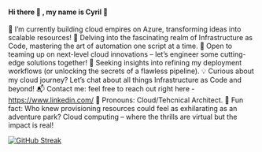 #### Hi there 👋 , my name is Cyril 🙂

<!--

### Git is valuable because it allows you to track changes to your code over <span style="font-size: 1em;">time</span>


Here are some ideas to get you started:

- 🔭 I’m currently working on ...
- 🌱 I’m currently learning ...
- 👯 I’m looking to collaborate on ...
- 🤔 I’m looking for help with ...
- 💬 Ask me about ...
- 📫 How to reach me: ...
- 😄 Pronouns: ...
- ⚡ Fun fact: ...
-->

🚀 I’m currently building cloud empires on Azure, transforming ideas into scalable resources!
📖 Delving into the fascinating realm of Infrastructure as Code, mastering the art of automation one script at a time.
🤝 Open to teaming up on next-level cloud innovations – let’s engineer some cutting-edge solutions together!
🧩 Seeking insights into refining my deployment workflows (or unlocking the secrets of a flawless pipeline).
💡 Curious about my cloud journey? Let’s chat about all things Infrastructure as Code and beyond!
📬 Contact me: feel free to reach out right here - https://www.linkedin.com/
🌟 Pronouns: Cloud/Tehcnical Architect.
🎢 Fun fact: Who knew provisioning resources could feel as exhilarating as an adventure park? Cloud computing – where the thrills are virtual but the impact is real!

[![GitHub Streak](https://github-readme-streak-stats.herokuapp.com/?user=kunlesanni&theme=nightowl)](https://git.io/streak-stats)&nbsp; &nbsp; &nbsp; &nbsp; &nbsp;
<br>
<br>
<!--[![Top Langs](https://github-readme-stats.vercel.app/api/top-langs/?username=kunlesanni&layout=compact&card_width=445)](https://github.com/kunlesanni/github-readme-stats)-->



<!--![Top Langs](https://github-readme-stats.vercel.app/api/top-langs/?username=kunlesanni&hide=javascript,html)-->








